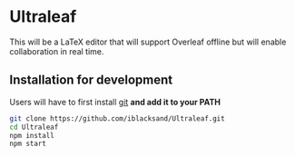 # Ultraleaf

This will be a LaTeX editor that will support Overleaf offline but will enable collaboration in real time.

## Installation for development

Users will have to first install [git](https://git-scm.com/) **and add it to your PATH**

```bash
git clone https://github.com/iblacksand/Ultraleaf.git
cd Ultraleaf
npm install
npm start
```